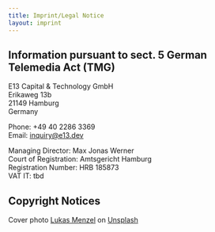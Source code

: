 ```yaml
---
title: Imprint/Legal Notice
layout: imprint
---
```


## Information pursuant to sect. 5 German Telemedia Act (TMG)

E13 Capital & Technology GmbH\
Erikaweg 13b\
21149 Hamburg\
Germany

Phone: +49 40 2286 3369 \
Email: inquiry@e13.dev

Managing Director: Max Jonas Werner\
Court of Registration: Amtsgericht Hamburg\
Registration Number: HRB  185873 \
VAT IT: tbd

## Copyright Notices

Cover photo [Lukas Menzel](https://unsplash.com/@lukasmenzel) on [Unsplash](https://unsplash.com/photos/brown-and-white-concrete-building-near-body-of-water-during-daytime-89njKY00LZ8)
